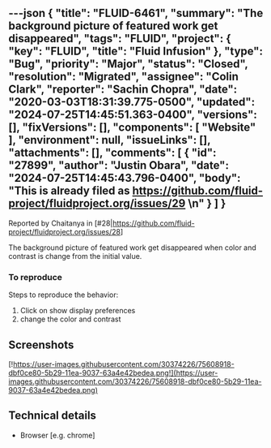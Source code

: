 ---json
{
  "title": "FLUID-6461",
  "summary": "The background picture of featured work get disappeared",
  "tags": "FLUID",
  "project": {
    "key": "FLUID",
    "title": "Fluid Infusion"
  },
  "type": "Bug",
  "priority": "Major",
  "status": "Closed",
  "resolution": "Migrated",
  "assignee": "Colin Clark",
  "reporter": "Sachin Chopra",
  "date": "2020-03-03T18:31:39.775-0500",
  "updated": "2024-07-25T14:45:51.363-0400",
  "versions": [],
  "fixVersions": [],
  "components": [
    "Website"
  ],
  "environment": null,
  "issueLinks": [],
  "attachments": [],
  "comments": [
    {
      "id": "27899",
      "author": "Justin Obara",
      "date": "2024-07-25T14:45:43.796-0400",
      "body": "This is already filed as <https://github.com/fluid-project/fluidproject.org/issues/29>&#x20;\n"
    }
  ]
}
---
Reported by Chaitanya in \[#28|<https://github.com/fluid-project/fluidproject.org/issues/28>]

The background picture of featured work get disappeared when color and contrast is change from the initial value.

### To reproduce

Steps to reproduce the behavior:

1. Click on show display preferences
2. change the color and contrast

## Screenshots

<!-- media: external https://user-images.githubusercontent.com/30374226/75608918-dbf0ce80-5b29-11ea-9037-63a4e42bedea.png -->

[!https://user-images.githubusercontent.com/30374226/75608918-dbf0ce80-5b29-11ea-9037-63a4e42bedea.png!](https://user-images.githubusercontent.com/30374226/75608918-dbf0ce80-5b29-11ea-9037-63a4e42bedea.png)

## Technical details

* Browser \[e.g. chrome]

        